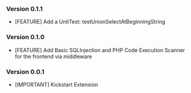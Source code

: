 ### Version 0.1.1
- [FEATURE] Add a UnitTest: testUnionSelectAtBeginningString

### Version 0.1.0
- [FEATURE] Add Basic SQLInjection and PHP Code Execution Scanner for the frontend via middleware

### Version 0.0.1
- [IMPORTANT] Kickstart Extension
